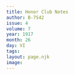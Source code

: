 ```yaml
---
title: Honor Club Notes
author: B-7542
issue: 4
volume: 7
year: 1917
month: 26
day: VI
tags:
layout: page.njk
image:
---
```



